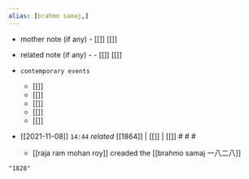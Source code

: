 ```yaml
---
alias: [brahmo samaj,]
---
```

- mother note (if any)
		- [[]] [[]]
- related note (if any) -
		- [[]] [[]]
- `contemporary events`
	- [[]]
	- [[]]
	- [[]]
	- [[]]
	- [[]]

- [[2021-11-08]]  `14:44` _related_ [[1864]] | [[]] | [[]] # # #
	- [[raja ram mohan roy]] creaded the [[brahmo samaj 一八二八]]

```query
"1828"
```